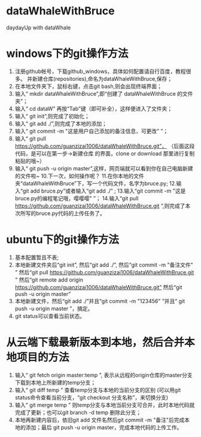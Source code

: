 # dataWhaleWithBruce
daydayUp with dataWhale

# windows下的git操作方法
1. 注册github帐号，下载github_windows，具体如何配置请自行百度，教程很多。
   并新建仓库(repositories),命名为dataWhaleWithBruce,保存；
2. 在本地文件夹下，鼠标右键，点击git bash,则会出现终端界面；
3. 输入“ mkdir dataWhaleWithBruce”,即“创建了 dataWhaleWithBruce 的文件夹”；
4. 输入“ cd dataW” 再按“Tab”键（即可补全），这样便进入了文件夹；
5. 输入“ git init”,则完成了初始化；
6. 输入“ git add ./”,则完成了本地的添加；
7. 输入“ git commit -m "这是用户自己添加的备注信息，可更改"        ”；
8. 输入“ git pull https://github.com/guanzizai1006/dataWhaleWithBruce.git”，  （后面这段代码，是可以在第一步->新建仓库 的界面，clone or download 那里进行复制粘贴的哦~）
9. 输入“ git push -u origin master”,这样，网页端就可以看到你在自己电脑新建的文件啦~
10.下一次，如何操作呢？
11.在你本地的文件夹“dataWhaleWithBruce”下，写一个代码文件，名字为bruce.py;
12.输入“git add bruce.py”或者输入“git add ./”  ;
13.输入“git commit -m "这是bruce.py的编程笔记哦，嘤嘤嘤"   ”；
14.输入“git pull https://github.com/guanzizai1006/dataWhaleWithBruce.git ”,则完成了本次所写的bruce.py代码的上传任务了。

# ubuntu下的git操作方法
1. 基本配置暂且不表;
2. 本地新建文件夹后“git init”,
   然后“git add ./”,
   然后“git commit -m "备注文件" ”
   然后“git pull https://github.com/guanzizai1006/dataWhaleWithBruce.git ”
   然后“git remote add origin https://github.com/guanzizai1006/dataWhaleWithBruce.git”
   然后“git push -u origin master”
3. 本地新建文件，然后“git add ./”并且“git commit -m "123456" ”并且“ git push -u origin master ”，搞定。
4. git status可以查看当前状态。


# 从云端下载最新版本到本地，然后合并本地项目的方法
1. 输入“ git fetch origin master:temp ”, 表示从远程的origin仓库的master分支下载到本地上所新建的temp分支；
2. 输入“ git diff temp ” 查看temp分支与本地的当前分支的区别
   (可以用git status命令查看当前分支，“git checkout 分支名称”，来切换分支)
3. 输入“ git merge temp ” 则temp分支与本地当前分支可合并，此时本地代码就完成了更新；也可以git branch -d temp 删除此分支；
4. 本地再新建内容后，依旧git add 文件名然后git commit -m "备注"后完成本地的添加；最后 git push -u origin master，完成本地代码的上传工作。



